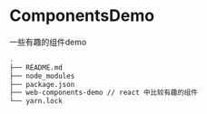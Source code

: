 # ComponentsDemo
一些有趣的组件demo

```bash
.
├── README.md
├── node_modules
├── package.json
├── web-components-demo // react 中比较有趣的组件
└── yarn.lock
```
